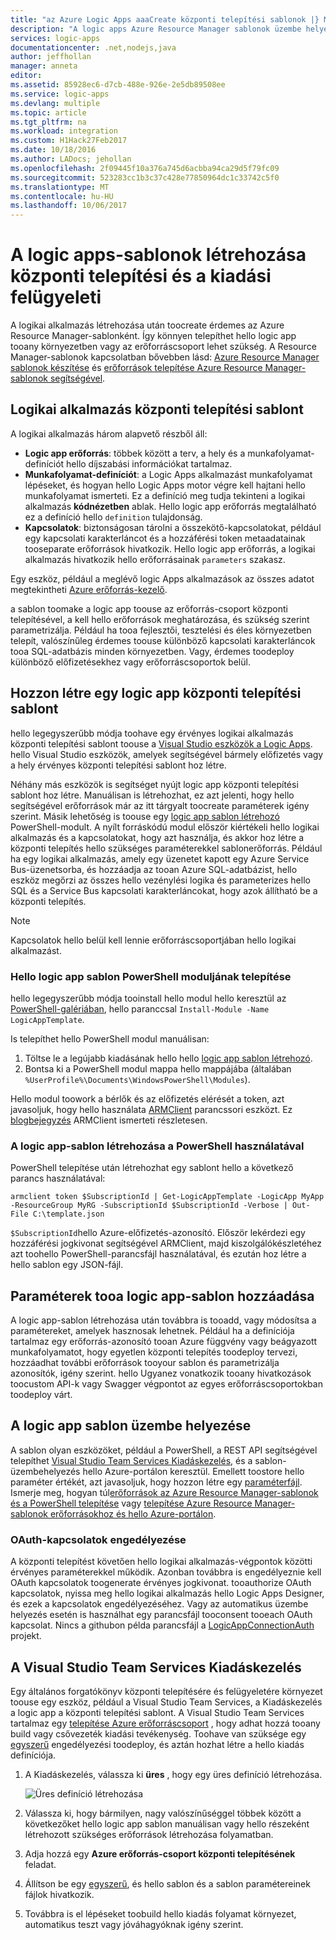 ```yaml
---
title: "az Azure Logic Apps aaaCreate központi telepítési sablonok |} Microsoft Docs"
description: "A logic apps Azure Resource Manager sablonok üzembe helyezési és kiadás felügyeleti létrehozása"
services: logic-apps
documentationcenter: .net,nodejs,java
author: jeffhollan
manager: anneta
editor: 
ms.assetid: 85928ec6-d7cb-488e-926e-2e5db89508ee
ms.service: logic-apps
ms.devlang: multiple
ms.topic: article
ms.tgt_pltfrm: na
ms.workload: integration
ms.custom: H1Hack27Feb2017
ms.date: 10/18/2016
ms.author: LADocs; jehollan
ms.openlocfilehash: 2f09445f10a376a745d6acbba94ca29d5f79fc09
ms.sourcegitcommit: 523283cc1b3c37c428e77850964dc1c33742c5f0
ms.translationtype: MT
ms.contentlocale: hu-HU
ms.lasthandoff: 10/06/2017
---
```

# <a name="create-templates-for-logic-apps-deployment-and-release-management"></a>A logic apps-sablonok létrehozása központi telepítési és a kiadási felügyeleti

A logikai alkalmazás létrehozása után toocreate érdemes az Azure Resource Manager-sablonként.
Így könnyen telepíthet hello logic app tooany környezetben vagy az erőforráscsoport lehet szükség.
A Resource Manager-sablonok kapcsolatban bővebben lásd: [Azure Resource Manager sablonok készítése](../azure-resource-manager/resource-group-authoring-templates.md) és [erőforrások telepítése Azure Resource Manager-sablonok segítségével](../azure-resource-manager/resource-group-template-deploy.md).

## <a name="logic-app-deployment-template"></a>Logikai alkalmazás központi telepítési sablont

A logikai alkalmazás három alapvető részből áll:

* **Logic app erőforrás**: többek között a terv, a hely és a munkafolyamat-definíciót hello díjszabási információkat tartalmaz.
* **Munkafolyamat-definíciót**: a Logic Apps alkalmazást munkafolyamat lépéseket, és hogyan hello Logic Apps motor végre kell hajtani hello munkafolyamat ismerteti.
Ez a definíció meg tudja tekinteni a logikai alkalmazás **kódnézetben** ablak.
Hello logic app erőforrás megtalálható ez a definíció hello `definition` tulajdonság.
* **Kapcsolatok**: biztonságosan tárolni a összekötő-kapcsolatokat, például egy kapcsolati karakterláncot és a hozzáférési token metaadatainak tooseparate erőforrások hivatkozik.
Hello logic app erőforrás, a logikai alkalmazás hivatkozik hello erőforrásainak `parameters` szakasz.

Egy eszköz, például a meglévő logic Apps alkalmazások az összes adatot megtekintheti [Azure erőforrás-kezelő](http://resources.azure.com).

a sablon toomake a logic app toouse az erőforrás-csoport központi telepítésével, a kell hello erőforrások meghatározása, és szükség szerint parametrizálja.
Például ha tooa fejlesztői, tesztelési és éles környezetben telepít, valószínűleg érdemes toouse különböző kapcsolati karakterláncok tooa SQL-adatbázis minden környezetben.
Vagy, érdemes toodeploy különböző előfizetésekhez vagy erőforráscsoportok belül.  

## <a name="create-a-logic-app-deployment-template"></a>Hozzon létre egy logic app központi telepítési sablont

hello legegyszerűbb módja toohave egy érvényes logikai alkalmazás központi telepítési sablont toouse a [Visual Studio eszközök a Logic Apps](logic-apps-deploy-from-vs.md).
hello Visual Studio eszközök, amelyek segítségével bármely előfizetés vagy a hely érvényes központi telepítési sablont hoz létre.

Néhány más eszközök is segítséget nyújt logic app központi telepítési sablont hoz létre.
Manuálisan is létrehozhat, ez azt jelenti, hogy hello segítségével erőforrások már az itt tárgyalt toocreate paraméterek igény szerint.
Másik lehetőség is toouse egy [logic app sablon létrehozó](https://github.com/jeffhollan/LogicAppTemplateCreator) PowerShell-modult. A nyílt forráskódú modul először kiértékeli hello logikai alkalmazás és a kapcsolatokat, hogy azt használja, és akkor hoz létre a központi telepítés hello szükséges paraméterekkel sablonerőforrás.
Például ha egy logikai alkalmazás, amely egy üzenetet kapott egy Azure Service Bus-üzenetsorba, és hozzáadja az tooan Azure SQL-adatbázist, hello eszköz megőrzi az összes hello vezénylési logika és parameterizes hello SQL és a Service Bus kapcsolati karakterláncokat, hogy azok állítható be a központi telepítés.

> [!NOTE]
> Kapcsolatok hello belül kell lennie erőforráscsoportjában hello logikai alkalmazást.
>
>

### <a name="install-hello-logic-app-template-powershell-module"></a>Hello logic app sablon PowerShell moduljának telepítése
hello legegyszerűbb módja tooinstall hello modul hello keresztül az [PowerShell-galériában](https://www.powershellgallery.com/packages/LogicAppTemplate/0.1), hello paranccsal `Install-Module -Name LogicAppTemplate`.  

Is telepíthet hello PowerShell modul manuálisan:

1. Töltse le a legújabb kiadásának hello hello [logic app sablon létrehozó](https://github.com/jeffhollan/LogicAppTemplateCreator/releases).  
2. Bontsa ki a PowerShell modul mappa hello mappájába (általában `%UserProfile%\Documents\WindowsPowerShell\Modules`).

Hello modul toowork a bérlők és az előfizetés elérését a token, azt javasoljuk, hogy hello használata [ARMClient](https://github.com/projectkudu/ARMClient) parancssori eszközt.  Ez [blogbejegyzés](http://blog.davidebbo.com/2015/01/azure-resource-manager-client.html) ARMClient ismerteti részletesen.

### <a name="generate-a-logic-app-template-by-using-powershell"></a>A logic app-sablon létrehozása a PowerShell használatával
PowerShell telepítése után létrehozhat egy sablont hello a következő parancs használatával:

`armclient token $SubscriptionId | Get-LogicAppTemplate -LogicApp MyApp -ResourceGroup MyRG -SubscriptionId $SubscriptionId -Verbose | Out-File C:\template.json`

`$SubscriptionId`hello Azure-előfizetés-azonosító. Először lekérdezi egy hozzáférési jogkivonat segítségével ARMClient, majd kiszolgálókészletéhez azt toohello PowerShell-parancsfájl használatával, és ezután hoz létre a hello sablon egy JSON-fájl.

## <a name="add-parameters-tooa-logic-app-template"></a>Paraméterek tooa logic app-sablon hozzáadása
A logic app-sablon létrehozása után továbbra is tooadd, vagy módosítsa a paramétereket, amelyek hasznosak lehetnek. Például ha a definíciója tartalmaz egy erőforrás-azonosító tooan Azure függvény vagy beágyazott munkafolyamatot, hogy egyetlen központi telepítés toodeploy tervezi, hozzáadhat további erőforrások tooyour sablon és parametrizálja azonosítók, igény szerint. hello Ugyanez vonatkozik tooany hivatkozások toocustom API-k vagy Swagger végpontot az egyes erőforráscsoportokban toodeploy várt.

## <a name="deploy-a-logic-app-template"></a>A logic app sablon üzembe helyezése

A sablon olyan eszközöket, például a PowerShell, a REST API segítségével telepíthet [Visual Studio Team Services Kiadáskezelés](#team-services), és a sablon-üzembehelyezés hello Azure-portálon keresztül.
Emellett toostore hello paraméter értékét, azt javasoljuk, hogy hozzon létre egy [paraméterfájl](../azure-resource-manager/resource-group-template-deploy.md#parameter-files).
Ismerje meg, hogyan túl[erőforrások az Azure Resource Manager-sablonok és a PowerShell telepítése](../azure-resource-manager/resource-group-template-deploy.md) vagy [telepítése Azure Resource Manager-sablonok erőforrásokhoz és hello Azure-portálon](../azure-resource-manager/resource-group-template-deploy-portal.md).

### <a name="authorize-oauth-connections"></a>OAuth-kapcsolatok engedélyezése

A központi telepítést követően hello logikai alkalmazás-végpontok közötti érvényes paraméterekkel működik.
Azonban továbbra is engedélyeznie kell OAuth kapcsolatok toogenerate érvényes jogkivonat.
tooauthorize OAuth kapcsolatok, nyissa meg hello logikai alkalmazás hello Logic Apps Designer, és ezek a kapcsolatok engedélyezéséhez. Vagy az automatikus üzembe helyezés esetén is használhat egy parancsfájl tooconsent tooeach OAuth kapcsolat.
Nincs a githubon példa parancsfájl a [LogicAppConnectionAuth](https://github.com/logicappsio/LogicAppConnectionAuth) projekt.

<a name="team-services"></a>
## <a name="visual-studio-team-services-release-management"></a>A Visual Studio Team Services Kiadáskezelés

Egy általános forgatókönyv központi telepítésére és felügyeletére környezet toouse egy eszköz, például a Visual Studio Team Services, a Kiadáskezelés a logic app a központi telepítési sablont. A Visual Studio Team Services tartalmaz egy [telepítése Azure erőforráscsoport](https://github.com/Microsoft/vsts-tasks/tree/master/Tasks/DeployAzureResourceGroup) , hogy adhat hozzá tooany build vagy csővezeték kiadási tevékenység. Toohave van szüksége egy [egyszerű](https://blogs.msdn.microsoft.com/visualstudioalm/2015/10/04/automating-azure-resource-group-deployment-using-a-service-principal-in-visual-studio-online-buildrelease-management/) engedélyezési toodeploy, és aztán hozhat létre a hello kiadás definíciója.

1. A Kiadáskezelés, válassza ki **üres** , hogy egy üres definíció létrehozása.

    ![Üres definíció létrehozása][1]

2. Válassza ki, hogy bármilyen, nagy valószínűséggel többek között a következőket hello logic app sablon manuálisan vagy hello részeként létrehozott szükséges erőforrások létrehozása folyamatban.
3. Adja hozzá egy **Azure erőforrás-csoport központi telepítésének** feladat.
4. Állítson be egy [egyszerű](https://blogs.msdn.microsoft.com/visualstudioalm/2015/10/04/automating-azure-resource-group-deployment-using-a-service-principal-in-visual-studio-online-buildrelease-management/), és hello sablon és a sablon paramétereinek fájlok hivatkozik.
5. Továbbra is el lépéseket toobuild hello kiadás folyamat környezet, automatikus teszt vagy jóváhagyóknak igény szerint.

<!-- Image References -->
[1]: ./media/logic-apps-create-deploy-template/emptyreleasedefinition.png
